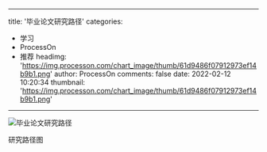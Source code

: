 
---
title: '毕业论文研究路径'
categories: 
 - 学习
 - ProcessOn
 - 推荐
headimg: 'https://img.processon.com/chart_image/thumb/61d9486f07912973ef14b9b1.png'
author: ProcessOn
comments: false
date: 2022-02-12 10:20:34
thumbnail: 'https://img.processon.com/chart_image/thumb/61d9486f07912973ef14b9b1.png'
---

<div>   
<img class="thumb" alt="毕业论文研究路径" src="https://img.processon.com/chart_image/thumb/61d9486f07912973ef14b9b1.png" referrerpolicy="no-referrer">
<p>研究路径图</p>  
</div>
            